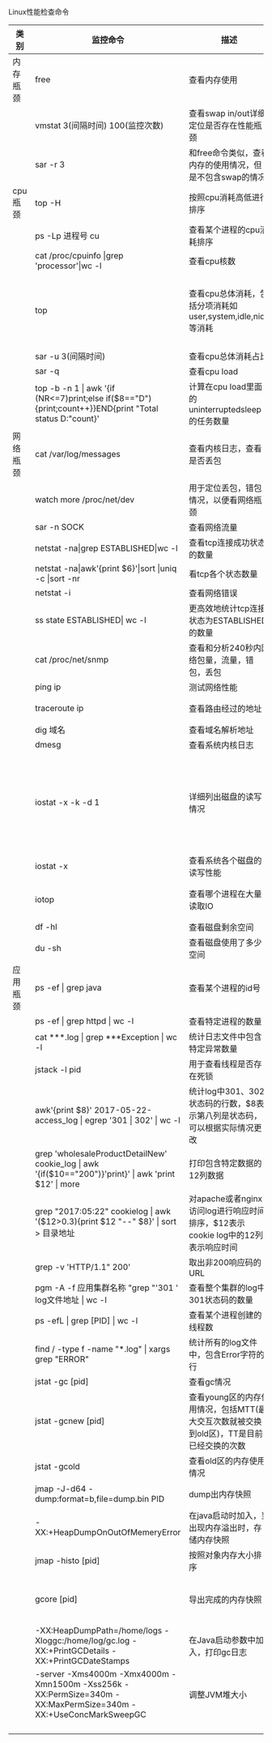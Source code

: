 Linux性能检查命令


| 类别 | 监控命令 | 描述 | 备注 
| --- | --- | --- | --- 
| 内存瓶颈 | free | 查看内存使用
|  | vmstat 3(间隔时间) 100(监控次数) | 查看swap in/out详细定位是否存在性能瓶颈 | 
|  | sar -r 3 | 和free命令类似，查看内存的使用情况，但是不包含swap的情况 |  | 
| cpu瓶颈 | top -H | 按照cpu消耗高低进行排序 | 
|  | ps -Lp 进程号 cu | 查看某个进程的cpu消耗排序 |  
|  | cat /proc/cpuinfo \|grep 'processor'\|wc -l | 查看cpu核数 | 
|  | top | 查看cpu总体消耗，包括分项消耗如user,system,idle,nice等消耗 | top 然后shift+h:显示java线程，然后shift+M:按照内存使用进行排序；shift+P:按照cpu时间排序;shift+T:按照cpu累计使用时间排序多核cpu，按“1”进入top视图
|  | sar -u 3(间隔时间) | 查看cpu总体消耗占比 | 
|  | sar -q | 查看cpu load | 
|  | top -b -n 1 \| awk '{if (NR<=7)print;else if($8=="D"){print;count++}}END{print "Total status D:"count}' | 计算在cpu load里面的uninterruptedsleep的任务数量 | uninterruptedsleep的任务会被计入cpu load，如磁盘堵塞
| 网络瓶颈 | cat /var/log/messages | 查看内核日志，查看是否丢包 | 
|  | watch more /proc/net/dev | 用于定位丢包，错包情况，以便看网络瓶颈 | 重点关注drop(包被丢弃)和网络包传送的总量，不要超过网络上限
|  | sar -n SOCK | 查看网络流量 | 
|  | netstat -na\|grep ESTABLISHED\|wc -l  | 查看tcp连接成功状态的数量 | 此命令特别消耗cpu，不适合进行长时间监控数据收集
|  | netstat -na\|awk'{print $6}'\|sort \|uniq -c \|sort -nr | 看tcp各个状态数量 | 
|  | netstat -i | 查看网络错误 | 
|  | ss state ESTABLISHED\| wc -l | 更高效地统计tcp连接状态为ESTABLISHED的数量 | 
|  | cat /proc/net/snmp | 查看和分析240秒内网络包量，流量，错包，丢包 | 用于计算重传率tcpetr=RetransSegs/OutSegs
|  | ping ip | 测试网络性能 | 
|  | traceroute ip | 查看路由经过的地址 | 常用于定位网络在各个路由区段的耗时
|  | dig 域名 | 查看域名解析地址 | 
|  | dmesg | 查看系统内核日志 	 | 
|  | iostat -x -k -d 1 | 详细列出磁盘的读写情况 | 当看到I/O等待时间所占CPU时间的比重很高的时候，首先要检查的就是机器是否正在大量使用交换空间，同时关注iowait占比cpu的消耗是否很大，如果大说明磁盘存在大的瓶颈，同时关注await，表示磁盘的响应时间以便小于5ms
|  | iostat -x | 查看系统各个磁盘的读写性能 | 重点关注await和iowait的cpu占比
|  | iotop | 查看哪个进程在大量读取IO | 一般先通过iostat查看是否存在io瓶颈，再定位哪个进程在大量读取IO
|  | df -hl | 查看磁盘剩余空间 | 
|  | du -sh | 查看磁盘使用了多少空间 | 
| 应用瓶颈 | ps -ef \| grep java | 查看某个进程的id号 | 
|  | ps -ef \| grep httpd \| wc -l | 查看特定进程的数量 | 
|  | cat ***.log \| grep ***Exception \| wc -l | 统计日志文件中包含特定异常数量 | 
|  | jstack -l pid | 用于查看线程是否存在死锁 | 
|  | awk'{print $8}' 2017-05-22-access_log \| egrep '301 \| 302' \| wc -l | 统计log中301、302状态码的行数，$8表示第八列是状态码，可以根据实际情况更改 | 常用于应用故障定位
|  | grep 'wholesaleProductDetailNew' cookie_log \| awk '{if($10=="200")}'print}' \| awk 'print $12' \| more | 打印包含特定数据的12列数据 | 
|  | grep "2017:05:22" cookielog \| awk '($12>0.3){print $12 "--" $8}' \| sort > 目录地址 | 对apache或者nginx访问log进行响应时间排序，$12表示cookie log中的12列表示响应时间 | 用于排查是否是由于是某些访问超长造成整体的RT变长
|  | grep -v 'HTTP/1.1" 200' | 取出非200响应码的URL | 
|  | pgm -A -f 应用集群名称 "grep "'301 ' log文件地址 \| wc -l | 查看整个集群的log中301状态码的数量 | 
|  | ps -efL \| grep [PID] \| wc -l | 查看某个进程创建的线程数 | 
|  | find / -type f -name "*.log" \| xargs grep "ERROR" | 统计所有的log文件中，包含Error字符的行 | 这个在排查问题过程中比较有用 
|  | jstat -gc [pid] | 查看gc情况 |  
|  | jstat -gcnew [pid] | 查看young区的内存使用情况，包括MTT(最大交互次数就被交换到old区)，TT是目前已经交换的次数 |  
|  | jstat -gcold | 查看old区的内存使用情况 |  
|  | jmap -J-d64 -dump:format=b,file=dump.bin PID | dump出内存快照 |-J-d64防止jmap导致虚拟机crash(jdk6有bug)
|  | -XX:+HeapDumpOnOutOfMemeryError | 在java启动时加入，当出现内存溢出时，存储内存快照 |  
|  | jmap -histo [pid] | 按照对象内存大小排序  | 注意会导致full gc
|  | gcore [pid] | 导出完成的内存快照 | 通常和jmap -permstat /opt/**/java gcore.bin 一起使用，将core dump转换成heap dump 
|  | -XX:HeapDumpPath=/home/logs -Xloggc:/home/log/gc.log -XX:+PrintGCDetails -XX:+PrintGCDateStamps | 在Java启动参数中加入，打印gc日志 |  
|  | -server -Xms4000m -Xmx4000m -Xmn1500m -Xss256k -XX:PermSize=340m -XX:MaxPermSize=340m -XX:+UseConcMarkSweepGC | 调整JVM堆大小 | xss是栈大小 
|  |  |  |  
|  |  |  |  
|  |  |  |  
|  |  |  |  